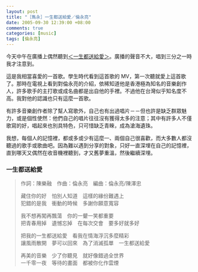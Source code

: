 ```yaml
--- 
layout: post
title: "［雋永］一生都送給愛／倫永亮"
date: 2005-09-30 12:39:00 +08:00
comments: true
categories: [music]
tags: [倫永亮]
---
```


今天中午在廣播上偶然聽到[＜一生都送給愛＞](http://so61.com/bin/cgi/find.php?k=tt&v=%A4%40%A5%CD%B3%A3%B0e%B5%B9%B7R)。廣播的聲音不大，唱到三分之一時我才注意到。

<!-- more -->

這是我相當喜愛的一首歌。學生時代看到這首歌的 MV，第一次聽就愛上這首歌了。那時在電視上看到對倫永亮的介紹，依稀知道他是香港極為知名的音樂創作人，許多歌手的主打歌或成名曲都是出自他的手裡。不過他在台灣似乎知名度不高。我對他的認識也只有這麼一首歌。

有許多音樂創作者除了幫人寫歌外，自己也有出過唱片－－但也許是缺乏群眾魅力，或是個性使然：他們自己的唱片往往沒有獲得太多的注意；其中有許多人不僅歌寫的好，唱起來也別具特色，只可惜缺乏青睞，成為滄海遺珠。

我想，每個人的記憶裡，都或多或少有這麼一、兩個自己很喜歡，而大多數人都沒聽過的歌手或歌曲吧。因為難以遇到分享的對象，只好一直深埋在自己的記憶裡，直到哪天又偶然在收音機裡聽到，才又舊夢重溫，然後繼續深埋。

### 一生都送給愛  

> 作詞：陳樂融　作曲：倫永亮　編曲：倫永亮/陳澤忠  
>   
> 藏住你的好　怕別人知道　這樣的緣份難遇上  
> 犯錯的是我　衝動的時候　多謝你願意寬容  
>   
> 我不想再闖再飄蕩　你的一顰一笑都重要  
> 把青春用掉　遺憾忘掉　在每次交會　要多好就多好  
>   
> 把我的一生都送給愛　看我在情海浮沉多麼精彩  
> 讓風雨散開　夢可以回來　為了消滅孤單　一生都送給愛  
>   
> 再美的音樂　少了你聽見　就好像錯過全世界  
> 一千零一夜　等待的畫面　都被你化作雲煙  